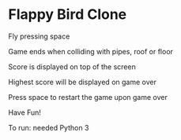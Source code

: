# Flappy Bird Clone

Fly pressing space

Game ends when colliding with pipes, roof or floor

Score is displayed on top of the screen

Highest score will be displayed on game over

Press space to restart the game upon game over

Have Fun!

To run:
needed Python 3
